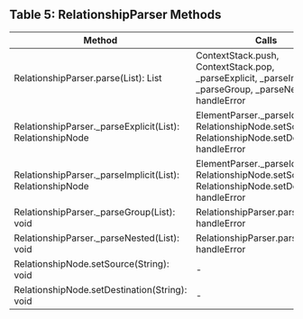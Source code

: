 ## Table 5: **RelationshipParser Methods**
| Method                                         | Calls                                                                                           | Example Method Call                                  |
|------------------------------------------------|-------------------------------------------------------------------------------------------------|------------------------------------------------------|
| RelationshipParser.parse(List<Token>): List<RelationshipNode> | ContextStack.push, ContextStack.pop, _parseExplicit, _parseImplicit, _parseGroup, _parseNested, handleError | `relationshipParser.parse(tokens);`                 |
| RelationshipParser._parseExplicit(List<Token>): RelationshipNode | ElementParser._parseIdentifier, RelationshipNode.setSource, RelationshipNode.setDestination, handleError | `relationshipParser._parseExplicit(tokens);`        |
| RelationshipParser._parseImplicit(List<Token>): RelationshipNode | ElementParser._parseIdentifier, RelationshipNode.setSource, RelationshipNode.setDestination, handleError | `relationshipParser._parseImplicit(tokens);`        |
| RelationshipParser._parseGroup(List<Token>): void | RelationshipParser.parse, handleError                                                           | `relationshipParser._parseGroup(tokens);`           |
| RelationshipParser._parseNested(List<Token>): void | RelationshipParser.parse, handleError                                                           | `relationshipParser._parseNested(tokens);`          |
| RelationshipNode.setSource(String): void        | -                                                                                               | `relationshipNode.setSource('user');`               |
| RelationshipNode.setDestination(String): void   | -                                                                                               | `relationshipNode.setDestination('system');`        | 